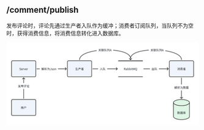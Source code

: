 ## /comment/publish
发布评论时，评论先通过生产者入队作为缓冲；消费者订阅队列，当队列不为空时，获得消费信息，将消费信息转化进入数据库。

![Alt text](publish.png)